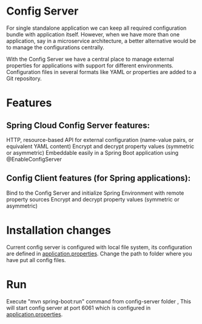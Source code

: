 # Config Server

For single standalone application we can keep all required configuration bundle with application itself.  However, when we have more than one application, say in a microservice architecture, a better alternative would be to manage the configurations centrally.

With the Config Server we have a central place to manage external properties for applications with support for different environments. Configuration files in several formats like YAML or properties are added to a Git repository.

# Features

## Spring Cloud Config Server features:

HTTP, resource-based API for external configuration (name-value pairs, or equivalent YAML content)
Encrypt and decrypt property values (symmetric or asymmetric)
Embeddable easily in a Spring Boot application using @EnableConfigServer

## Config Client features (for Spring applications):

Bind to the Config Server and initialize Spring Environment with remote property sources
Encrypt and decrypt property values (symmetric or asymmetric)


# Installation changes  
Current config server is configured with local file system, its configuration are defined in [application.properties](https://github.com/meta-magic/microservice_workshop/blob/master/config-server/src/main/resources/application.properties). Change the path to folder where you have put all config files.

# Run
Execute "mvn spring-boot:run" command from config-server folder , This will start config server at port 6061 which is configured in [application.properties](https://github.com/meta-magic/microservice_workshop/blob/master/config-server/src/main/resources/application.properties). 
